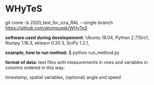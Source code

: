 # WHyTeS

git clone -b 2020_test_for_icra_RAL --single-branch https://github.com/atomousek/WHyTeS


**software used during developement:**
Ubuntu 18.04,
Python 2.7.15rc1,
Numpy 1.16.3,
sklearn 0.20.3,
SciPy 1.2.1,

**example, how to run method:**
$ python run_method.py

**format of data:**
text files with measurements in rows and variables in columns ordered in this way:

timestamp,
spatial variables,
(optional) angle and speed

